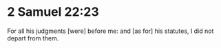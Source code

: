 # 2 Samuel 22:23

For all his judgments [were] before me: and [as for] his statutes, I did not depart from them.